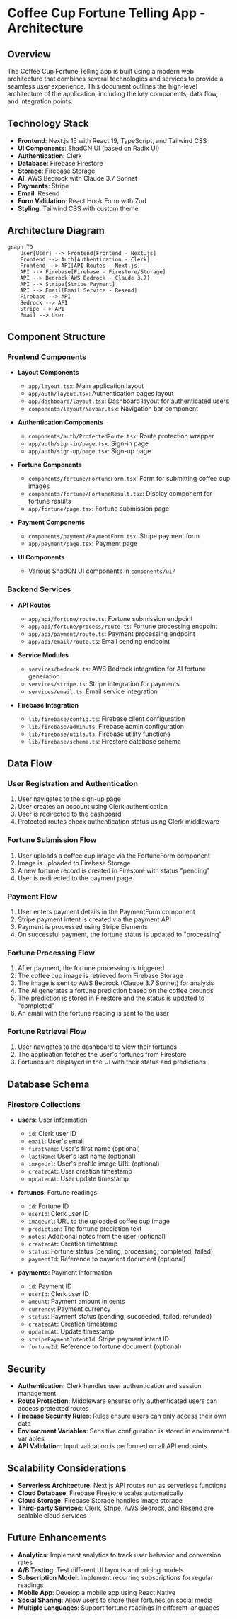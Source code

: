 # Coffee Cup Fortune Telling App - Architecture

## Overview

The Coffee Cup Fortune Telling app is built using a modern web architecture that combines several technologies and services to provide a seamless user experience. This document outlines the high-level architecture of the application, including the key components, data flow, and integration points.

## Technology Stack

- **Frontend**: Next.js 15 with React 19, TypeScript, and Tailwind CSS
- **UI Components**: ShadCN UI (based on Radix UI)
- **Authentication**: Clerk
- **Database**: Firebase Firestore
- **Storage**: Firebase Storage
- **AI**: AWS Bedrock with Claude 3.7 Sonnet
- **Payments**: Stripe
- **Email**: Resend
- **Form Validation**: React Hook Form with Zod
- **Styling**: Tailwind CSS with custom theme

## Architecture Diagram

```mermaid
graph TD
    User[User] --> Frontend[Frontend - Next.js]
    Frontend --> Auth[Authentication - Clerk]
    Frontend --> API[API Routes - Next.js]
    API --> Firebase[Firebase - Firestore/Storage]
    API --> Bedrock[AWS Bedrock - Claude 3.7]
    API --> Stripe[Stripe Payment]
    API --> Email[Email Service - Resend]
    Firebase --> API
    Bedrock --> API
    Stripe --> API
    Email --> User
```

## Component Structure

### Frontend Components

- **Layout Components**
  - `app/layout.tsx`: Main application layout
  - `app/auth/layout.tsx`: Authentication pages layout
  - `app/dashboard/layout.tsx`: Dashboard layout for authenticated users
  - `components/layout/Navbar.tsx`: Navigation bar component

- **Authentication Components**
  - `components/auth/ProtectedRoute.tsx`: Route protection wrapper
  - `app/auth/sign-in/page.tsx`: Sign-in page
  - `app/auth/sign-up/page.tsx`: Sign-up page

- **Fortune Components**
  - `components/fortune/FortuneForm.tsx`: Form for submitting coffee cup images
  - `components/fortune/FortuneResult.tsx`: Display component for fortune results
  - `app/fortune/page.tsx`: Fortune submission page

- **Payment Components**
  - `components/payment/PaymentForm.tsx`: Stripe payment form
  - `app/payment/page.tsx`: Payment page

- **UI Components**
  - Various ShadCN UI components in `components/ui/`

### Backend Services

- **API Routes**
  - `app/api/fortune/route.ts`: Fortune submission endpoint
  - `app/api/fortune/process/route.ts`: Fortune processing endpoint
  - `app/api/payment/route.ts`: Payment processing endpoint
  - `app/api/email/route.ts`: Email sending endpoint

- **Service Modules**
  - `services/bedrock.ts`: AWS Bedrock integration for AI fortune generation
  - `services/stripe.ts`: Stripe integration for payments
  - `services/email.ts`: Email service integration

- **Firebase Integration**
  - `lib/firebase/config.ts`: Firebase client configuration
  - `lib/firebase/admin.ts`: Firebase admin configuration
  - `lib/firebase/utils.ts`: Firebase utility functions
  - `lib/firebase/schema.ts`: Firestore database schema

## Data Flow

### User Registration and Authentication

1. User navigates to the sign-up page
2. User creates an account using Clerk authentication
3. User is redirected to the dashboard
4. Protected routes check authentication status using Clerk middleware

### Fortune Submission Flow

1. User uploads a coffee cup image via the FortuneForm component
2. Image is uploaded to Firebase Storage
3. A new fortune record is created in Firestore with status "pending"
4. User is redirected to the payment page

### Payment Flow

1. User enters payment details in the PaymentForm component
2. Stripe payment intent is created via the payment API
3. Payment is processed using Stripe Elements
4. On successful payment, the fortune status is updated to "processing"

### Fortune Processing Flow

1. After payment, the fortune processing is triggered
2. The coffee cup image is retrieved from Firebase Storage
3. The image is sent to AWS Bedrock (Claude 3.7 Sonnet) for analysis
4. The AI generates a fortune prediction based on the coffee grounds
5. The prediction is stored in Firestore and the status is updated to "completed"
6. An email with the fortune reading is sent to the user

### Fortune Retrieval Flow

1. User navigates to the dashboard to view their fortunes
2. The application fetches the user's fortunes from Firestore
3. Fortunes are displayed in the UI with their status and predictions

## Database Schema

### Firestore Collections

- **users**: User information
  - `id`: Clerk user ID
  - `email`: User's email
  - `firstName`: User's first name (optional)
  - `lastName`: User's last name (optional)
  - `imageUrl`: User's profile image URL (optional)
  - `createdAt`: User creation timestamp
  - `updatedAt`: User update timestamp

- **fortunes**: Fortune readings
  - `id`: Fortune ID
  - `userId`: Clerk user ID
  - `imageUrl`: URL to the uploaded coffee cup image
  - `prediction`: The fortune prediction text
  - `notes`: Additional notes from the user (optional)
  - `createdAt`: Creation timestamp
  - `status`: Fortune status (pending, processing, completed, failed)
  - `paymentId`: Reference to payment document (optional)

- **payments**: Payment information
  - `id`: Payment ID
  - `userId`: Clerk user ID
  - `amount`: Payment amount in cents
  - `currency`: Payment currency
  - `status`: Payment status (pending, succeeded, failed, refunded)
  - `createdAt`: Creation timestamp
  - `updatedAt`: Update timestamp
  - `stripePaymentIntentId`: Stripe payment intent ID
  - `fortuneId`: Reference to fortune document (optional)

## Security

- **Authentication**: Clerk handles user authentication and session management
- **Route Protection**: Middleware ensures only authenticated users can access protected routes
- **Firebase Security Rules**: Rules ensure users can only access their own data
- **Environment Variables**: Sensitive configuration is stored in environment variables
- **API Validation**: Input validation is performed on all API endpoints

## Scalability Considerations

- **Serverless Architecture**: Next.js API routes run as serverless functions
- **Cloud Database**: Firebase Firestore scales automatically
- **Cloud Storage**: Firebase Storage handles image storage
- **Third-party Services**: Clerk, Stripe, AWS Bedrock, and Resend are scalable cloud services

## Future Enhancements

- **Analytics**: Implement analytics to track user behavior and conversion rates
- **A/B Testing**: Test different UI layouts and pricing models
- **Subscription Model**: Implement recurring subscriptions for regular readings
- **Mobile App**: Develop a mobile app using React Native
- **Social Sharing**: Allow users to share their fortunes on social media
- **Multiple Languages**: Support fortune readings in different languages
